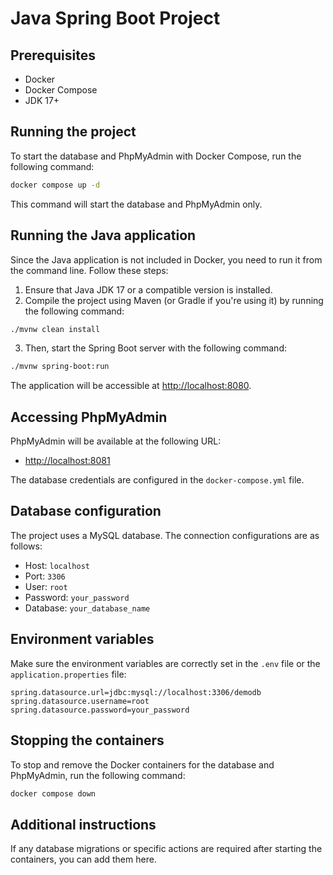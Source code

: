 # Java Spring Boot Project

## Prerequisites
- Docker
- Docker Compose
- JDK 17+

## Running the project

To start the database and PhpMyAdmin with Docker Compose, run the following command:

```bash
docker compose up -d
```

This command will start the database and PhpMyAdmin only.

## Running the Java application

Since the Java application is not included in Docker, you need to run it from the command line. Follow these steps:

1. Ensure that Java JDK 17 or a compatible version is installed.
2. Compile the project using Maven (or Gradle if you're using it) by running the following command:

```bash
./mvnw clean install
```

3. Then, start the Spring Boot server with the following command:

```bash
./mvnw spring-boot:run
```

The application will be accessible at [http://localhost:8080](http://localhost:8080).

## Accessing PhpMyAdmin

PhpMyAdmin will be available at the following URL:

- [http://localhost:8081](http://localhost:8081)

The database credentials are configured in the `docker-compose.yml` file.

## Database configuration

The project uses a MySQL database. The connection configurations are as follows:

- Host: `localhost`
- Port: `3306`
- User: `root`
- Password: `your_password`
- Database: `your_database_name`

## Environment variables

Make sure the environment variables are correctly set in the `.env` file or the `application.properties` file:

```properties
spring.datasource.url=jdbc:mysql://localhost:3306/demodb
spring.datasource.username=root
spring.datasource.password=your_password
```

## Stopping the containers

To stop and remove the Docker containers for the database and PhpMyAdmin, run the following command:

```bash
docker compose down
```

## Additional instructions

If any database migrations or specific actions are required after starting the containers, you can add them here.
